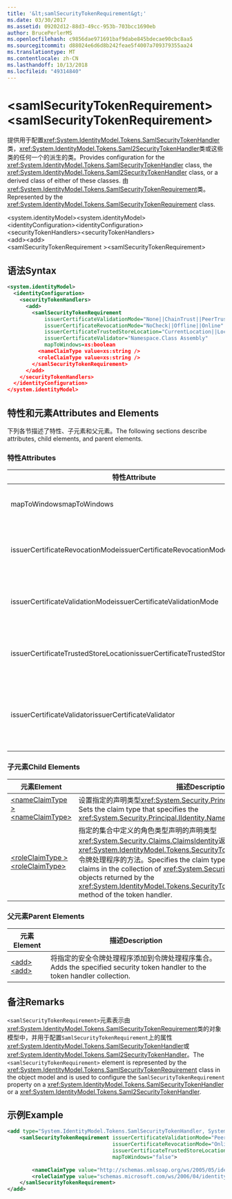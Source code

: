 ```yaml
---
title: '&lt;samlSecurityTokenRequirement&gt;'
ms.date: 03/30/2017
ms.assetid: 09202d12-88d3-49cc-953b-703bcc1690eb
author: BrucePerlerMS
ms.openlocfilehash: c9856dae971691baf9dabe845bdecae90cbc8aa5
ms.sourcegitcommit: d88024e6d6d8b242feae5f4007a709379355aa24
ms.translationtype: MT
ms.contentlocale: zh-CN
ms.lasthandoff: 10/13/2018
ms.locfileid: "49314840"
---
```

# <a name="ltsamlsecuritytokenrequirementgt"></a><span data-ttu-id="b12cb-102">&lt;samlSecurityTokenRequirement&gt;</span><span class="sxs-lookup"><span data-stu-id="b12cb-102">&lt;samlSecurityTokenRequirement&gt;</span></span>
<span data-ttu-id="b12cb-103">提供用于配置<xref:System.IdentityModel.Tokens.SamlSecurityTokenHandler>类，<xref:System.IdentityModel.Tokens.Saml2SecurityTokenHandler>类或这些类的任何一个的派生的类。</span><span class="sxs-lookup"><span data-stu-id="b12cb-103">Provides configuration for the <xref:System.IdentityModel.Tokens.SamlSecurityTokenHandler> class, the <xref:System.IdentityModel.Tokens.Saml2SecurityTokenHandler> class, or a derived class of either of these classes.</span></span> <span data-ttu-id="b12cb-104">由<xref:System.IdentityModel.Tokens.SamlSecurityTokenRequirement>类。</span><span class="sxs-lookup"><span data-stu-id="b12cb-104">Represented by the <xref:System.IdentityModel.Tokens.SamlSecurityTokenRequirement> class.</span></span>  
  
 <span data-ttu-id="b12cb-105">\<system.identityModel></span><span class="sxs-lookup"><span data-stu-id="b12cb-105">\<system.identityModel></span></span>  
<span data-ttu-id="b12cb-106">\<identityConfiguration></span><span class="sxs-lookup"><span data-stu-id="b12cb-106">\<identityConfiguration></span></span>  
<span data-ttu-id="b12cb-107">\<securityTokenHandlers></span><span class="sxs-lookup"><span data-stu-id="b12cb-107">\<securityTokenHandlers></span></span>  
<span data-ttu-id="b12cb-108">\<add></span><span class="sxs-lookup"><span data-stu-id="b12cb-108">\<add></span></span>  
<span data-ttu-id="b12cb-109">\<samlSecurityTokenRequirement ></span><span class="sxs-lookup"><span data-stu-id="b12cb-109">\<samlSecurityTokenRequirement></span></span>  
  
## <a name="syntax"></a><span data-ttu-id="b12cb-110">语法</span><span class="sxs-lookup"><span data-stu-id="b12cb-110">Syntax</span></span>  
  
```xml  
<system.identityModel>  
  <identityConfiguration>  
    <securityTokenHandlers>  
      <add>  
        <samlSecurityTokenRequirement   
            issuerCertificateValidationMode="None||ChainTrust||PeerTrust||PeerOrChainTrust||Custom"  
            issuerCertificateRevocationMode="NoCheck||Offline||Online"  
            issuerCertificateTrustedStoreLocation="CurrentLocation||LocalMachine"  
            issuerCertificateValidator="Namespace.Class Assembly"  
            mapToWindows=xs:boolean  
          <nameClaimType value=xs:string />  
          <roleClaimType value=xs:string />  
        </samlSecurityTokenRequirement>  
      </add>  
    </securityTokenHandlers>  
  </identityConfiguration>  
</system.identityModel>  
```  
  
## <a name="attributes-and-elements"></a><span data-ttu-id="b12cb-111">特性和元素</span><span class="sxs-lookup"><span data-stu-id="b12cb-111">Attributes and Elements</span></span>  
 <span data-ttu-id="b12cb-112">下列各节描述了特性、子元素和父元素。</span><span class="sxs-lookup"><span data-stu-id="b12cb-112">The following sections describe attributes, child elements, and parent elements.</span></span>  
  
### <a name="attributes"></a><span data-ttu-id="b12cb-113">特性</span><span class="sxs-lookup"><span data-stu-id="b12cb-113">Attributes</span></span>  
  
|<span data-ttu-id="b12cb-114">特性</span><span class="sxs-lookup"><span data-stu-id="b12cb-114">Attribute</span></span>|<span data-ttu-id="b12cb-115">描述</span><span class="sxs-lookup"><span data-stu-id="b12cb-115">Description</span></span>|  
|---------------|-----------------|  
|<span data-ttu-id="b12cb-116">mapToWindows</span><span class="sxs-lookup"><span data-stu-id="b12cb-116">mapToWindows</span></span>|<span data-ttu-id="b12cb-117">指定的标记处理程序是否应使用传入 UPN 声明到 Windows 帐户映射验证令牌。</span><span class="sxs-lookup"><span data-stu-id="b12cb-117">Specifies whether the token handler should map the validating token to a Windows account by using the incoming UPN claim.</span></span> <span data-ttu-id="b12cb-118">默认值为"false"。</span><span class="sxs-lookup"><span data-stu-id="b12cb-118">The default is "false".</span></span>|  
|<span data-ttu-id="b12cb-119">issuerCertificateRevocationMode</span><span class="sxs-lookup"><span data-stu-id="b12cb-119">issuerCertificateRevocationMode</span></span>|<span data-ttu-id="b12cb-120"><xref:System.Security.Cryptography.X509Certificates.X509RevocationMode>值，该值指定要使用的 X.509 证书的吊销模式。</span><span class="sxs-lookup"><span data-stu-id="b12cb-120">An <xref:System.Security.Cryptography.X509Certificates.X509RevocationMode> value that specifies the revocation mode to use for the X.509 certificate.</span></span> <span data-ttu-id="b12cb-121">默认值为"联机"。</span><span class="sxs-lookup"><span data-stu-id="b12cb-121">The default value is "Online".</span></span>|  
|<span data-ttu-id="b12cb-122">issuerCertificateValidationMode</span><span class="sxs-lookup"><span data-stu-id="b12cb-122">issuerCertificateValidationMode</span></span>|<span data-ttu-id="b12cb-123"><xref:System.ServiceModel.Security.X509CertificateValidationMode>值，该值指定要使用的 X.509 证书验证模式。</span><span class="sxs-lookup"><span data-stu-id="b12cb-123">An <xref:System.ServiceModel.Security.X509CertificateValidationMode> value that specifies the validation mode to use for the X.509 certificate.</span></span> <span data-ttu-id="b12cb-124">默认值为"PeerOrChainTrust"。</span><span class="sxs-lookup"><span data-stu-id="b12cb-124">The default value is "PeerOrChainTrust".</span></span>|  
|<span data-ttu-id="b12cb-125">issuerCertificateTrustedStoreLocation</span><span class="sxs-lookup"><span data-stu-id="b12cb-125">issuerCertificateTrustedStoreLocation</span></span>|<span data-ttu-id="b12cb-126">一个<xref:System.Security.Cryptography.X509Certificates.StoreLocation>值，该值指定 X.509 证书存储区。</span><span class="sxs-lookup"><span data-stu-id="b12cb-126">A <xref:System.Security.Cryptography.X509Certificates.StoreLocation> value that specifies the X.509 certificate store.</span></span> <span data-ttu-id="b12cb-127">默认值为"LocalMachine"。</span><span class="sxs-lookup"><span data-stu-id="b12cb-127">The default value is "LocalMachine".</span></span>|  
|<span data-ttu-id="b12cb-128">issuerCertificateValidator</span><span class="sxs-lookup"><span data-stu-id="b12cb-128">issuerCertificateValidator</span></span>|<span data-ttu-id="b12cb-129">派生的自定义类型<xref:System.IdentityModel.Selectors.X509CertificateValidator>。</span><span class="sxs-lookup"><span data-stu-id="b12cb-129">A custom type that derives from <xref:System.IdentityModel.Selectors.X509CertificateValidator>.</span></span> <span data-ttu-id="b12cb-130">如果`issuerCertificateValidationMode`属性为"自定义"，此类型的实例用于颁发者证书验证。</span><span class="sxs-lookup"><span data-stu-id="b12cb-130">If the `issuerCertificateValidationMode` attribute is "Custom", an instance of this type is used for issuer certificate validation.</span></span>|  
  
### <a name="child-elements"></a><span data-ttu-id="b12cb-131">子元素</span><span class="sxs-lookup"><span data-stu-id="b12cb-131">Child Elements</span></span>  
  
|<span data-ttu-id="b12cb-132">元素</span><span class="sxs-lookup"><span data-stu-id="b12cb-132">Element</span></span>|<span data-ttu-id="b12cb-133">描述</span><span class="sxs-lookup"><span data-stu-id="b12cb-133">Description</span></span>|  
|-------------|-----------------|  
|[<span data-ttu-id="b12cb-134">\<nameClaimType ></span><span class="sxs-lookup"><span data-stu-id="b12cb-134">\<nameClaimType></span></span>](../../../../../docs/framework/configure-apps/file-schema/windows-identity-foundation/nameclaimtype.md)|<span data-ttu-id="b12cb-135">设置指定的声明类型<xref:System.Security.Principal.IIdentity.Name%2A>属性。</span><span class="sxs-lookup"><span data-stu-id="b12cb-135">Sets the claim type that specifies the <xref:System.Security.Principal.IIdentity.Name%2A> property.</span></span>|  
|[<span data-ttu-id="b12cb-136">\<roleClaimType ></span><span class="sxs-lookup"><span data-stu-id="b12cb-136">\<roleClaimType></span></span>](../../../../../docs/framework/configure-apps/file-schema/windows-identity-foundation/roleclaimtype.md)|<span data-ttu-id="b12cb-137">指定的集合中定义的角色类型声明的声明类型<xref:System.Security.Claims.ClaimsIdentity>返回的对象<xref:System.IdentityModel.Tokens.SecurityTokenHandler.ValidateToken%2A>令牌处理程序的方法。</span><span class="sxs-lookup"><span data-stu-id="b12cb-137">Specifies the claim type that defines the role type claims in the collection of <xref:System.Security.Claims.ClaimsIdentity> objects returned by the <xref:System.IdentityModel.Tokens.SecurityTokenHandler.ValidateToken%2A> method of the token handler.</span></span>|  
  
### <a name="parent-elements"></a><span data-ttu-id="b12cb-138">父元素</span><span class="sxs-lookup"><span data-stu-id="b12cb-138">Parent Elements</span></span>  
  
|<span data-ttu-id="b12cb-139">元素</span><span class="sxs-lookup"><span data-stu-id="b12cb-139">Element</span></span>|<span data-ttu-id="b12cb-140">描述</span><span class="sxs-lookup"><span data-stu-id="b12cb-140">Description</span></span>|  
|-------------|-----------------|  
|[<span data-ttu-id="b12cb-141">\<add></span><span class="sxs-lookup"><span data-stu-id="b12cb-141">\<add></span></span>](../../../../../docs/framework/configure-apps/file-schema/windows-identity-foundation/add.md)|<span data-ttu-id="b12cb-142">将指定的安全令牌处理程序添加到令牌处理程序集合。</span><span class="sxs-lookup"><span data-stu-id="b12cb-142">Adds the specified security token handler to the token handler collection.</span></span>|  
  
## <a name="remarks"></a><span data-ttu-id="b12cb-143">备注</span><span class="sxs-lookup"><span data-stu-id="b12cb-143">Remarks</span></span>  
 <span data-ttu-id="b12cb-144">`<samlSecurityTokenRequirement>`元素表示由<xref:System.IdentityModel.Tokens.SamlSecurityTokenRequirement>类的对象模型中，并用于配置`SamlSecurityTokenRequirement`上的属性<xref:System.IdentityModel.Tokens.SamlSecurityTokenHandler>或<xref:System.IdentityModel.Tokens.Saml2SecurityTokenHandler>。</span><span class="sxs-lookup"><span data-stu-id="b12cb-144">The `<samlSecurityTokenRequirement>` element is represented by the <xref:System.IdentityModel.Tokens.SamlSecurityTokenRequirement> class in the object model and is used to configure the `SamlSecurityTokenRequirement` property on a <xref:System.IdentityModel.Tokens.SamlSecurityTokenHandler> or a <xref:System.IdentityModel.Tokens.Saml2SecurityTokenHandler>.</span></span>  
  
## <a name="example"></a><span data-ttu-id="b12cb-145">示例</span><span class="sxs-lookup"><span data-stu-id="b12cb-145">Example</span></span>  
  
```xml  
<add type="System.IdentityModel.Tokens.SamlSecurityTokenHandler, System.IdentityModel">  
    <samlSecurityTokenRequirement issuerCertificateValidationMode="PeerOrChainTrust"  
                                  issuerCertificateRevocationMode="Online"  
                                  issuerCertificateTrustedStoreLocation="LocalMachine"  
                                  mapToWindows="false">  
  
        <nameClaimType value="http://schemas.xmlsoap.org/ws/2005/05/identity/claims/name" />  
        <roleClaimType value="schemas.microsoft.com/ws/2006/04/identity/claims/role" />  
    </samlSecurityTokenRequirement>  
</add>  
```
